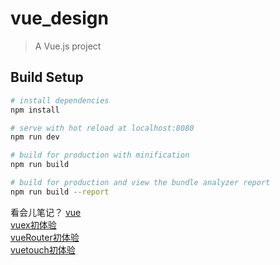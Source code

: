 # vue_design

> A Vue.js project

## Build Setup

``` bash
# install dependencies
npm install

# serve with hot reload at localhost:8080
npm run dev

# build for production with minification
npm run build

# build for production and view the bundle analyzer report
npm run build --report
```

看会儿笔记？
[vue](#vue)  
[vuex初体验]('./vuex.md')  
[vueRouter初体验]('./vuerouter.md')  
[vuetouch初体验]('./vuetouch.md')

